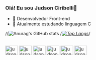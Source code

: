 ### Olá! Eu sou Judson Ciribelli👋

- 🔭 Desenvolvedor Front-end
- 🌱 Atualmente estudando linguagem C

//![Anurag's GitHub stats](https://github-readme-stats.vercel.app/api?username=JudsonCiribelli&show_icons=true&theme=tokyonight)
/*[![Top Langs](https://github-readme-stats.vercel.app/api/top-langs/?username=JudsonCiribelli&layout=compacttrue&theme=tokyonight)](https://github.com/anuraghazra/github-readme-stats)*/





<div style="display: inline_block"><br>
  <img align="center" alt="judson-HTML" height="30" width="40" img src="https://cdn.jsdelivr.net/gh/devicons/devicon/icons/html5/html5-original.svg" />
  <img align="center" alt="judson-CSS" height="30" width="40" img src="https://cdn.jsdelivr.net/gh/devicons/devicon/icons/css3/css3-original.svg" />        
  <img  align="center" alt="judson-SASS" height="30" width="40" img src="https://cdn.jsdelivr.net/gh/devicons/devicon/icons/sass/sass-original.svg" />          
  <img align="center" alt="judson-JS" height="30" width="40" img src="https://cdn.jsdelivr.net/gh/devicons/devicon/icons/javascript/javascript-original.svg" />
  <img align="center" alt="judson-C" height="30" width="40" img src="https://cdn.jsdelivr.net/gh/devicons/devicon/icons/c/c-original.svg" />
  <img align="center" alt="judson-GIT" height="30" width="40" img src="https://cdn.jsdelivr.net/gh/devicons/devicon/icons/git/git-original.svg" />          
</div>
          
